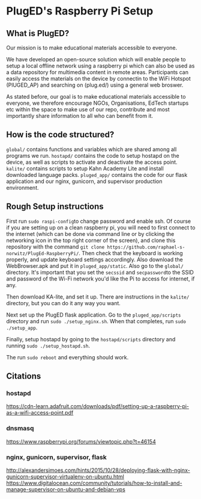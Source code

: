 # PlugED's Raspberry Pi Setup

## What is PlugED?
Our mission is to make educational materials accessible to everyone.

We have developed an open-source solution which will enable people to setup a local offline network using a raspberry pi which can also be used as a data repository for multimedia content in remote areas. Participants can easily access the materials on the device by connectin to the WiFi Hotspot (PlUGED_AP) and searching on (plug.ed/) using a general web broswer.

As stated before, our goal is to make educational materials accessible to everyone, we therefore encourage NGOs, Organisations, EdTech startups etc within the space to make use of our repo, contribute and most importantly share information to all who can benefit from it.

## How is the code structured?
`global/` contains functions and variables which are shared among all programs we run.
`hostapd/` contains the code to setup hostapd on the device, as well as scripts to activate and deactivate the access point.
`kalite/` contains scripts to setup Kahn Academy Lite and install downloaded language packs.
`pluged_app/` contains the code for our flask application and our nginx, gunicorn, and supervisor production environment.

## Rough Setup instructions
First run `sudo raspi-config`to change password and enable ssh. Of course if you are setting up on a clean raspberry pi, you will need to first connect to the internet (which can be done via command line or by clicking the networking icon in the top right corner of the screen), and clone this repository with the command `git clone https://github.com/raphael-s-norwitz/PlugEd-RaspberryPi/`. Then check that the keyboard is working properly, and update keyboard settings accordingly. Also download the WebBrowser.apk and put it in `pluged_app/static`. Also go to the `global/` directory. It's important that you set the `secssid` and `secpassword`to the SSID and password of the Wi-Fi network you'd like the Pi to access for internet, if any.

Then download KA-lite, and set it up. There are instructions in the `kalite/` directory, but you can do it any way you want.

Next set up the PlugED flask application. Go to the `pluged_app/scripts` directory and run `sudo ./setup_nginx.sh`. When that completes, run `sudo ./setup_app`.

Finally, setup hostapd by going to the `hostapd/scripts` directory and running `sudo ./setup_hostapd.sh`.

The run `sudo reboot` and everything should work.

## Citations
### hostapd
https://cdn-learn.adafruit.com/downloads/pdf/setting-up-a-raspberry-pi-as-a-wifi-access-point.pdf

### dnsmasq
https://www.raspberrypi.org/forums/viewtopic.php?t=46154

### nginx, gunicorn, supervisor, flask
http://alexandersimoes.com/hints/2015/10/28/deploying-flask-with-nginx-gunicorn-supervisor-virtualenv-on-ubuntu.html
https://www.digitalocean.com/community/tutorials/how-to-install-and-manage-supervisor-on-ubuntu-and-debian-vps
